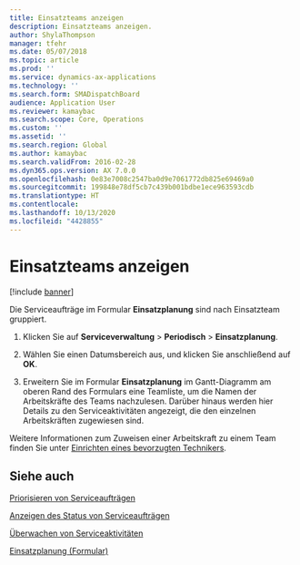 ```yaml
---
title: Einsatzteams anzeigen
description: Einsatzteams anzeigen.
author: ShylaThompson
manager: tfehr
ms.date: 05/07/2018
ms.topic: article
ms.prod: ''
ms.service: dynamics-ax-applications
ms.technology: ''
ms.search.form: SMADispatchBoard
audience: Application User
ms.reviewer: kamaybac
ms.search.scope: Core, Operations
ms.custom: ''
ms.assetid: ''
ms.search.region: Global
ms.author: kamaybac
ms.search.validFrom: 2016-02-28
ms.dyn365.ops.version: AX 7.0.0
ms.openlocfilehash: 0e83e7008c2547ba0d9e7061772db825e69469a0
ms.sourcegitcommit: 199848e78df5cb7c439b001bdbe1ece963593cdb
ms.translationtype: HT
ms.contentlocale: 
ms.lasthandoff: 10/13/2020
ms.locfileid: "4428855"
---
```

# <a name="view-dispatch-teams"></a>Einsatzteams anzeigen   

[!include [banner](../includes/banner.md)]


Die Serviceaufträge im Formular **Einsatzplanung** sind nach Einsatzteam gruppiert.

1.  Klicken Sie auf **Serviceverwaltung** \> **Periodisch** \> **Einsatzplanung**.

2.  Wählen Sie einen Datumsbereich aus, und klicken Sie anschließend auf **OK**.

3.  Erweitern Sie im Formular **Einsatzplanung** im Gantt-Diagramm am oberen Rand des Formulars eine Teamliste, um die Namen der Arbeitskräfte des Teams nachzulesen. Darüber hinaus werden hier Details zu den Serviceaktivitäten angezeigt, die den einzelnen Arbeitskräften zugewiesen sind.

Weitere Informationen zum Zuweisen einer Arbeitskraft zu einem Team finden Sie unter [Einrichten eines bevorzugten Technikers](set-up-preferred-technician.md).

## <a name="see-also"></a>Siehe auch

[Priorisieren von Serviceaufträgen](prioritize-service-orders.md)

[Anzeigen des Status von Serviceaufträgen](view-the-status-of-service-orders.md)

[Überwachen von Serviceaktivitäten](monitor-service-activities.md)

[Einsatzplanung (Formular)](https://technet.microsoft.com/library/hh242789\(v=ax.60\))

  


